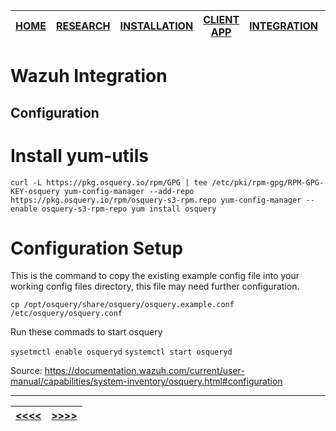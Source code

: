 |[HOME](README.md)|[RESEARCH](01_research.md)|[INSTALLATION](02_install_rocky.md)|[CLIENT APP](03_client_app.md)|[INTEGRATION](04_wazuh_integration.md)|[DEMONSTRATION](05_demonstration.md)|[CONCLUSION](06_conclusion.md)|
|-|-|-|-|-|-|-|

# Wazuh Integration

## Configuration 

# Install yum-utils 

`curl -L https://pkg.osquery.io/rpm/GPG | tee /etc/pki/rpm-gpg/RPM-GPG-KEY-osquery
yum-config-manager --add-repo https://pkg.osquery.io/rpm/osquery-s3-rpm.repo
yum-config-manager --enable osquery-s3-rpm-repo
yum install osquery`

# Configuration Setup

This is the command to copy the existing example config file into your working config files directory, this file may need further configuration. 

`cp /opt/osquery/share/osquery/osquery.example.conf /etc/osquery/osquery.conf`

Run these commads to start osquery

`sysetmctl enable osqueryd`
`systemctl start osqueryd`


Source: https://documentation.wazuh.com/current/user-manual/capabilities/system-inventory/osquery.html#configuration 



___
|[<<<<](03_client_app.md)|[>>>>](05_demonstration.md)|
|-|-|

